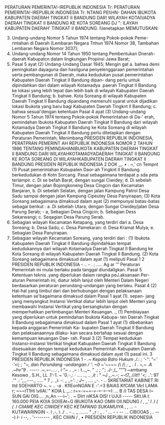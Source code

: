  PERATURAN PEMERINTA!-IREPUBLIK INDONESIA Tr: PERATURAN PEMERINTA!-IREPUBLIK INDONESIA Tr: NTANG PEl\HN- DAHAN IBUKOTA KABUPATEN DAERAH TINGKAT II BANDUNG DAR! WILAYAH KOTAl\IADYA DAERAH TINGKAT II BANDUNG KE KOTA SOREANG DJ ": ILAYAH KABUPATEN DAERAH' TINGKAT II BANDUNG. l\lenetapkan
MEMUTUSKAN:

3. Undang-undang Nomor 5 Tahun 1974 tentang Pokok-pokok Peme- rintahan di Daerah (Lembaran Negara Tnhun 1974 Nomor 38, Tambahan Lembaran Negara Nomor 3037);
2. Undang-undang Nomor 14 Tahun 1950 tentang Pembentukan Dnerah-daerah Kabupatcn dalam lingkungan Propinsi Jawa Barat;
1. Pasal 5 ayat (2) Undang-Undang Dasar 1945; Mengin gat a. bahwa demi peningkatan dayaguna dan hasilguna penyelenggaraan pemerintahan serta pembangunan di Daerah, maka kedudukan pusat pemerintahan Kabupaten Daerah Tingkat II Bandung dipan- dang perlu untuk dipindahkan dari dalam wilayah Kotamadya .paerah Tingkat II Bandung ke lokasi yang lebih tepat dan lebih baik di wilayah Kabupaten Daerah Tingkat II Bandung;
b. bahwe. Kota Soreang di wilayah Kabupaten Daerah Tingkat II Bandung dipandang memenuhi syarat untuk dijadikan lokasi Ibukota yang baru bagi Kabupaten Daerah Tingknt II Bandung;
c. bahwa sesuai'dengan ketentuan Pasal 4 ayat (3) Undang-undang Nomor 5 Tahun 1974 tentang Pokok-pokok Pemerintahan di Da-' erah, pemindahan Ibukota Kabupaten Daerah Tingkat II Bandung dari wilayah Kotamadya Daerah Tingkat II Bandung ke Kota Soreang di wilayah Kabupaten Daerah Tingkat II Bandung perlu ditetapkan dengan Peraturan Pemerintah; Menimbang PRESIDEN REPUBLIK INDONESIA, PERATPRAN PEMERINT AH REPUBLIK INDONESIA NOMOR 2 TAHUN 1986 TENTANG PEMINDAHANIBUKOTA KABUPATEN DAERAH TINGKAT II BANDUNG DARI WILAYAHKOTAMADYADAERAH TINGKAT II BANDUNG KE ROTA SOREANG DI WILAYAHKABUPATEN DAERAH TINGKAT II BANDUNG PRESIDEN REPUBLIK INDONESIA 2 DOK ,_. • . ~,' cn Tempnt (1) Pusat pemerintahan Ksbupaten Daor-ah Tingknt II Bandung berkedudukan di Kotn Sorcang. Pasal sebagaimana terdapat p sda peta terlampir.
c. Di se befah Barat, dengan sungai Ciwidey;
d. Di sebelah Timur, dengan jalan Bojongkoneng Desa Cingcin dan Kecamatan Banjaran, b. Di sebelah Selatan, dengan jalan Kampung Patrol Desa Sadu sampai dengan jalan Kampung Cipeutey Desa Panyirapan;
(3) Kota Soreang sebagaimana dimaksud dalam ayat (2) mempunyai batas-batas sebagai berikut :
a. Di sebelah Utara, dengan Sungai Ciwidey/jalan Desa Parung Serab; - a, Sebagian Desa Cingcin;
b. Sebagian Dess Sekarwangi;
c. Seqagian Desa Parung Serab.
2. Sebagian wilayah Kecamatan Ketapang, yang terdiri dari a. Desa Soreang;
b. Desa Sadu;
c. Desa Pamekaran:
d. Desa Kramat Mulya;
e. Sebagian Desa Panyirapan.
1. Sebagian wilayah Kecamatan Soreang, yang terdiri dari :
(1) Ibukota Kabupaten Daerah Tingkat II Bandung dipindahkan tempat kedudukannya dari wilayah Kotamadya Daerah Tingkat II Bandung ke Kota Soreang di wilayah Kabupaten Daerah Tingkat II Bandung.
(2) Kota Soreang sebagaimana dimaksud dalam ayat (1) meliputi
Pasal 1
2 PRESIDEN REPUBLIK INDONESIA - .. - . ;
..... Ag ar '" Peraturan Pemerintah ini mulai berlaku pada tanggal diundallgkan.
Pasal 5
Ketentuan teknis .yang diperlukan dalam rangka peJ.aksanaan Per- aturan Pemerintah ini, diatur Iebih lanjut oleh Menteri Dalam Negeri berdasarkan peraturan perundang-undangan yang berlaku. PasaI 4 (2) Hal-hal yang timbul dari dan berhubungan dengan pelaksanaan ketentuan se'bagaimana dimaksud dalam Pasal 1 ayat (1). sepan- jang yang menyangkut Instansi Vertikal diatur lebih lanjut oleh Menteri yang membawahi Instansi Vertikal yang bersangkutan dengan memperhatikan pertimbangan Menteri Keuangan. ., (1) Pembiayaan yang diperlukan untuk pemindahan Ibukota Kabupa- ten Daerah Tingkat II Bandung sebagaimana dimaksud dalam Pasal 1 ayat (1) dibebankan kepada anggaran Pemerintah Ka- bupaten Daerah Tingkat II Bandung dan pelaksanaannya dilaku- kan secara bertahap sesuai dengan kemampuan keuangan Dae- rah.
Pasal 3
(2) Tempat kedudukan Instansi-instansi Vertikal tingkat Kabupaten Daerah Tingkat II Bandung disesuaikan dengan tempat kedudukan Pemerintah Kabupaten Daerah Tingkat II Bandung sebagaimana dimaksud dalam ayat (1) pasal ini. 3 PRESIDEN REPUBLIK INDONESIA 1 - __.~ Kepala Bdro Hukum ./.: ; '-": \"~'_ _·\'<i; ; "~,_ dan Perundang -undangan / ': ~0 ~'~~~~ (\ (\ _; _ _. I_ _\._ _~,~_ .A _.~hv"9_ _. -----_ _.~,~-.....___ _, i·"~_ _.. ,~_ : t..,,~. " _.; ; '_';
.J-,{_ """I·~ambang Kesowo , S.H., LL .1'-1. ~ '0.··,: · .... .., .. _,it_ : " ~J _.~.-; ~-t7_ _//it!!_ '<;
..': 97 .'" .: ',.,.---.\, ..... ° 7 _,._ _i: -: \_ _~': _; J~_ , .... _-. - .. SKRETARIAT KABINET RI ttd SOEHARTO ~. ~ .. -a . KflEonNGAN E -'.=3 BAlAS KfCAM.'IArI LAMA r; ~~~IT1HI \vIIAl.'" KOlA L _..: r==-=~=-=-=-=-=I:
... B /I TAS DESA I~ SUN GAl OIG.... ,n_An ---i~';
. ~ DIrt nlKSA DIS! I UJUI ----- SKt.IA I:
160.000 PElA KOlA SOI(EAt~G IBUKOTA KAO OMIII OIl.NDUNG / _, ,,' _I_ _.I_ ( ( _.I_ CIlAME KEC CIWIDEY KEC KETAPANG SUKAMUlYA , , ... -_ KUTAWARINGIN -. l ,-, \ ./ .. - .. _ ....... " _r : _ \. ' ... - - -- ... CIBOOAS , . ---) _I-_ _i --,_ \. '-------- , KEC ClliliN / , • PRESIDEN REPUBLIK INDONESIA